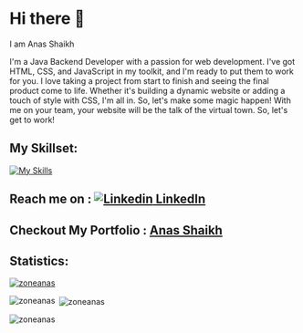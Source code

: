 
# Hi there 👋 
I am  Anas Shaikh

I'm a Java Backend Developer with a passion for web development. I've got HTML, CSS, and JavaScript in my toolkit, and I'm ready to put them to work for you. I love taking a project from start to finish and seeing the final product come to life. Whether it's building a dynamic website or adding a touch of style with CSS, I'm all in. So, let's make some magic happen! With me on your team, your website will be the talk of the virtual town. So, let's get to work!
 



## My Skillset:

   [![My Skills](https://skillicons.dev/icons?i=js,html,css,java,mysql,spring,hibernate)](https://skillicons.dev)
   

 ##  Reach me on :  [![Linkedin](https://i.stack.imgur.com/gVE0j.png) LinkedIn](https://www.linkedin.com/in/anas-shaikh-web-developer/) &nbsp; 
 
 ## Checkout My Portfolio :  [Anas Shaikh](https://zoneanas.github.io/)

## Statistics:
<p align="left"> <a href="https://github.com/ryo-ma/github-profile-trophy"><img src="https://github-profile-trophy.vercel.app/?username=zoneAnaS" alt="zoneanas" /></a> </p>
<p><img align="left" src="https://github-readme-stats.vercel.app/api/top-langs?username=zoneanas&show_icons=true&locale=en&layout=compact" alt="zoneanas" /></p>

<p>&nbsp;<img align="center" src="https://github-readme-stats.vercel.app/api?username=zoneanas&show_icons=true&locale=en" alt="zoneanas" /></p>

 <p><img align="center" src="https://github-readme-streak-stats.herokuapp.com/?user=zoneanas&" alt="zoneanas" /></p>
